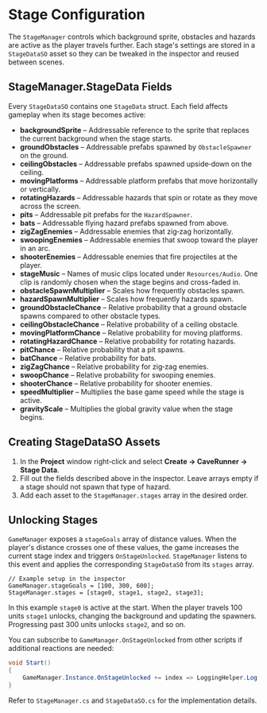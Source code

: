 # Stage Configuration

The `StageManager` controls which background sprite, obstacles and hazards are active as the player travels further. Each stage's settings are stored in a `StageDataSO` asset so they can be tweaked in the inspector and reused between scenes.

## StageManager.StageData Fields

Every `StageDataSO` contains one `StageData` struct. Each field affects gameplay when its stage becomes active:

- **backgroundSprite** – Addressable reference to the sprite that replaces the current background when the stage starts.
- **groundObstacles** – Addressable prefabs spawned by `ObstacleSpawner` on the ground.
- **ceilingObstacles** – Addressable prefabs spawned upside‑down on the ceiling.
- **movingPlatforms** – Addressable platform prefabs that move horizontally or vertically.
- **rotatingHazards** – Addressable hazards that spin or rotate as they move across the screen.
- **pits** – Addressable pit prefabs for the `HazardSpawner`.
- **bats** – Addressable flying hazard prefabs spawned from above.
- **zigZagEnemies** – Addressable enemies that zig‑zag horizontally.
- **swoopingEnemies** – Addressable enemies that swoop toward the player in an arc.
- **shooterEnemies** – Addressable enemies that fire projectiles at the player.
- **stageMusic** – Names of music clips located under `Resources/Audio`.
  One clip is randomly chosen when the stage begins and cross-faded in.
- **obstacleSpawnMultiplier** – Scales how frequently obstacles spawn.
- **hazardSpawnMultiplier** – Scales how frequently hazards spawn.
- **groundObstacleChance** – Relative probability that a ground obstacle spawns compared to other obstacle types.
- **ceilingObstacleChance** – Relative probability of a ceiling obstacle.
- **movingPlatformChance** – Relative probability for moving platforms.
- **rotatingHazardChance** – Relative probability for rotating hazards.
- **pitChance** – Relative probability that a pit spawns.
- **batChance** – Relative probability for bats.
- **zigZagChance** – Relative probability for zig‑zag enemies.
- **swoopChance** – Relative probability for swooping enemies.
- **shooterChance** – Relative probability for shooter enemies.
- **speedMultiplier** – Multiplies the base game speed while the stage is active.
- **gravityScale** – Multiplies the global gravity value when the stage begins.

## Creating StageDataSO Assets

1. In the **Project** window right‑click and select **Create → CaveRunner → Stage Data**.
2. Fill out the fields described above in the inspector. Leave arrays empty if a stage should not spawn that type of hazard.
3. Add each asset to the `StageManager.stages` array in the desired order.

## Unlocking Stages

`GameManager` exposes a `stageGoals` array of distance values. When the player's distance crosses one of these values, the game increases the current stage index and triggers `OnStageUnlocked`. `StageManager` listens to this event and applies the corresponding `StageDataSO` from its `stages` array.

```
// Example setup in the inspector
GameManager.stageGoals = [100, 300, 600];
StageManager.stages = [stage0, stage1, stage2, stage3];
```

In this example `stage0` is active at the start. When the player travels 100 units `stage1` unlocks, changing the background and updating the spawners. Progressing past 300 units unlocks `stage2`, and so on.

You can subscribe to `GameManager.OnStageUnlocked` from other scripts if additional reactions are needed:

```csharp
void Start()
{
    GameManager.Instance.OnStageUnlocked += index => LoggingHelper.Log($"Stage {index} unlocked");
}
```

Refer to `StageManager.cs` and `StageDataSO.cs` for the implementation details.
